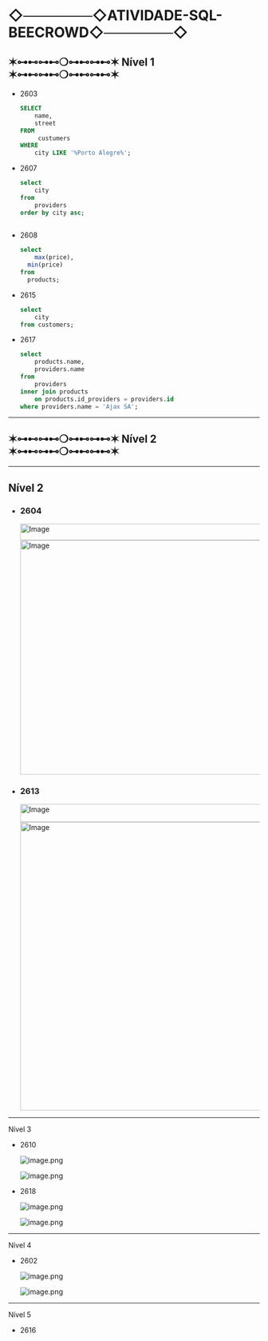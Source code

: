 # ◇───────◇ATIVIDADE-SQL-BEECROWD◇───────◇

## ✶⊶⊷⊶⊷❍⊶⊷⊶⊷✶ Nível 1 ✶⊶⊷⊶⊷❍⊶⊷⊶⊷✶

- 2603
    
    ```sql
    SELECT
    	name,
    	street
    FROM
    	 custumers
    WHERE
    	city LIKE '%Porto Alegre%';
    ```
    
- 2607
    
    ```sql
    select 
    	city
    from 
    	providers
    order by city asc;
     
    ```
    
- 2608
    
    ```sql
    select 
    	max(price),
      min(price)
    from
      products;
    ```
    
- 2615
    
    ```sql
    select 
    	city
    from customers;
    ```
    
- 2617
    
    ```sql
    select 
    	products.name, 
    	providers.name
    from 
    	providers
    inner join products
        on products.id_providers = providers.id
    where providers.name = 'Ajax SA';
    ```
    

---

## ✶⊶⊷⊶⊷❍⊶⊷⊶⊷✶ Nível 2 ✶⊶⊷⊶⊷❍⊶⊷⊶⊷✶
    

---

## Nível 2

- ### 2604
    
    <img width="1087" height="33" alt="Image" src="https://github.com/user-attachments/assets/8a2ebc5b-6fd7-4e79-86e7-dd3133fdc283" />
    
    <img width="1090" height="469" alt="Image" src="https://github.com/user-attachments/assets/2c9e70f6-9849-4a78-ad71-359e4332b3ad" />
    
- ### 2613
    
    <img width="1080" height="36" alt="Image" src="https://github.com/user-attachments/assets/539c6027-9bb7-4ab7-adfb-297aa01e054e" />
    
    <img width="1102" height="577" alt="Image" src="https://github.com/user-attachments/assets/3895d175-a66b-4bcb-9a2b-cf09a7b3ce83" />
    

---

Nível 3

- 2610
    
    ![image.png](attachment:b5ee6f7f-60e1-4292-b1bb-1482fc5c351a:image.png)
    
    ![image.png](attachment:3b787ff3-664b-43ab-baca-46291fd9f98d:image.png)
    
- 2618
    
    ![image.png](attachment:56d6e110-6aa7-4e70-97cd-e01660379784:image.png)
    
    ![image.png](attachment:8416d4c0-4145-4434-9499-4a5cec79546e:image.png)
    

---

Nível 4

- 2602
    
    ![image.png](attachment:f35254c0-2aa6-4104-bc1b-c6681c078178:image.png)
    
    ![image.png](attachment:b7160674-3aa4-42df-a777-d93140a8058c:image.png)
    

---

Nível 5

- 2616
